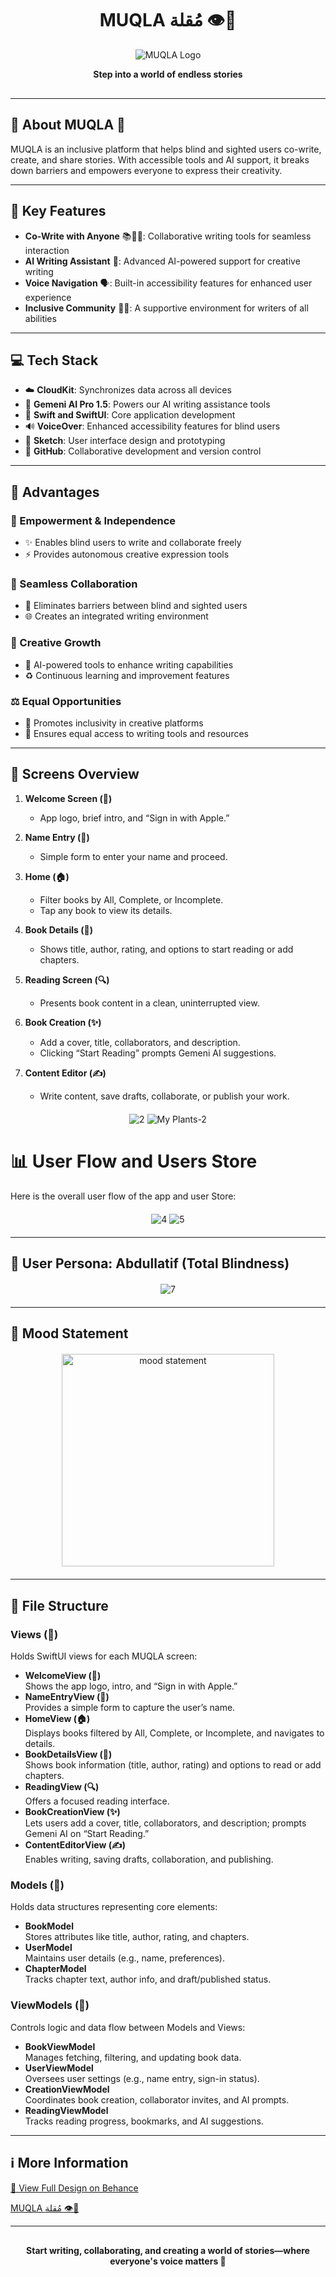 <div align="center" style="margin-bottom: 30px;">

# MUQLA مُقلة 👁️📝
  
![MUQLA Logo](https://github.com/user-attachments/assets/24893509-b45b-4db4-bfca-eace606f4251)

**Step into a world of endless stories**

</div>

---

## 📍 About MUQLA 📍
MUQLA is an inclusive platform that helps blind and sighted users co-write, create, and share stories. With accessible tools and AI support, it breaks down barriers and empowers everyone to express their creativity.

---

## 🌟 Key Features

- **Co-Write with Anyone** 📚🤝🏻: Collaborative writing tools for seamless interaction  
- **AI Writing Assistant** 🦾: Advanced AI-powered support for creative writing  
- **Voice Navigation** 🗣️: Built-in accessibility features for enhanced user experience  
- **Inclusive Community** 👥👥: A supportive environment for writers of all abilities  

---

## 💻 Tech Stack

- ☁️ **CloudKit**: Synchronizes data across all devices  
- 🌟 **Gemeni AI Pro 1.5**: Powers our AI writing assistance tools  
- 🚀 **Swift and SwiftUI**: Core application development  
- 🔊 **VoiceOver**: Enhanced accessibility features for blind users  
- 🎨 **Sketch**: User interface design and prototyping  
- 🐙 **GitHub**: Collaborative development and version control  

---

## 🚀 Advantages

### 💪 Empowerment & Independence
- ✨ Enables blind users to write and collaborate freely  
- ⚡ Provides autonomous creative expression tools  

### 🤝 Seamless Collaboration
- 🔗 Eliminates barriers between blind and sighted users  
- 🌐 Creates an integrated writing environment  

### 🌱 Creative Growth
- 🤖 AI-powered tools to enhance writing capabilities  
- ♻️ Continuous learning and improvement features  

### ⚖️ Equal Opportunities
- 👥 Promotes inclusivity in creative platforms  
- 🚪 Ensures equal access to writing tools and resources  

---

## 📱 Screens Overview

1. **Welcome Screen (👋)**  
   - App logo, brief intro, and “Sign in with Apple.”

2. **Name Entry (📝)**  
   - Simple form to enter your name and proceed.

3. **Home (🏠)**  
   - Filter books by All, Complete, or Incomplete.  
   - Tap any book to view its details.

4. **Book Details (📖)**  
   - Shows title, author, rating, and options to start reading or add chapters.

5. **Reading Screen (🔍)**  
   - Presents book content in a clean, uninterrupted view.

6. **Book Creation (✨)**  
   - Add a cover, title, collaborators, and description.  
   - Clicking “Start Reading” prompts Gemeni AI suggestions.

7. **Content Editor (✍️)**  
   - Write content, save drafts, collaborate, or publish your work.

<div align="center" style="margin: 20px 0;">
  
![2](https://github.com/user-attachments/assets/88513e25-426d-4027-8883-2a5d5693d439)
![My Plants-2](https://github.com/user-attachments/assets/e45c2328-ad3a-4898-a322-1cb752ceb8dc)

</div>

# **📊 User Flow and Users Store**

Here is the overall user flow of the app and user Store:

<div align="center" style="margin: 20px 0;">

![4](https://github.com/user-attachments/assets/a7f14366-c77d-433b-9b12-ce40c694c877)
![5](https://github.com/user-attachments/assets/72348381-0da0-4b2b-86ca-af8951c8719a)

</div>

---

## 👤 User Persona: Abdullatif (Total Blindness)

<div align="center" style="margin: 20px 0;">

![7](https://github.com/user-attachments/assets/3458b4a5-6022-43b6-9abb-a1d1fbdd043b)

</div>

---

## 🎨 Mood Statement

<div align="center" style="margin: 20px 0;">

<img width="340" alt="mood statement" src="https://github.com/user-attachments/assets/50bc4dc5-bf91-406c-8a3e-f85ea90d4dfc" />

</div>

---

## 📂 File Structure

### **Views (👀)**
Holds SwiftUI views for each MUQLA screen:
- **WelcomeView (👋)**  
  Shows the app logo, intro, and “Sign in with Apple.”
- **NameEntryView (📝)**  
  Provides a simple form to capture the user’s name.
- **HomeView (🏠)**  
  Displays books filtered by All, Complete, or Incomplete, and navigates to details.
- **BookDetailsView (📖)**  
  Shows book information (title, author, rating) and options to read or add chapters.
- **ReadingView (🔍)**  
  Offers a focused reading interface.
- **BookCreationView (✨)**  
  Lets users add a cover, title, collaborators, and description; prompts Gemeni AI on “Start Reading.”
- **ContentEditorView (✍️)**  
  Enables writing, saving drafts, collaboration, and publishing.

### **Models (💾)**
Holds data structures representing core elements:
- **BookModel**  
  Stores attributes like title, author, rating, and chapters.
- **UserModel**  
  Maintains user details (e.g., name, preferences).
- **ChapterModel**  
  Tracks chapter text, author info, and draft/published status.

### **ViewModels (🧠)**
Controls logic and data flow between Models and Views:
- **BookViewModel**  
  Manages fetching, filtering, and updating book data.
- **UserViewModel**  
  Oversees user settings (e.g., name entry, sign-in status).
- **CreationViewModel**  
  Coordinates book creation, collaborator invites, and AI prompts.
- **ReadingViewModel**  
  Tracks reading progress, bookmarks, and AI suggestions.

---

## ℹ️ More Information

[🔗 View Full Design on Behance](https://www.behance.net/gallery/226758547/Muqla-App)

[MUQLA مُقلة 👁️📝](https://drive.google.com/file/d/1vQGaXyvgRhYl4WdguZZaG6WFbW4XymqQ/view)


---

<div align="center" style="margin: 30px 0;">

**Start writing, collaborating, and creating a world of stories—where everyone's voice matters 💛**

</div>

